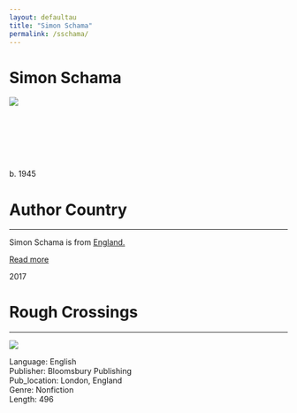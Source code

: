 ```yaml
---
layout: defaultau
title: "Simon Schama"
permalink: /sschama/
---
```

<!-- partial:index.partial.html -->
<div class="content">
     <h1>Simon Schama</h1>
    <div class="quote">
        <div><img src="https://upload.wikimedia.org/wikipedia/commons/thumb/8/84/Simon_Schama_FT_Business_Book_of_the_Year_2013.jpg/330px-Simon_Schama_FT_Business_Book_of_the_Year_2013.jpg" class="logo"></div>
    </div>
    <div class="timeline">
        <div style="padding-bottom:100px;"></div>
        <div class="block">
             <div class="date right"><p class="right">b. 1945</p></div>
            <div class="dot"></div>
            <div class="left first">
            <div class="author_country">
                <h1>Author Country</h1><hr>
          <div class="aclocation">  <p>Simon Schama is from <a href="{{ site.baseurl }}/11">England.</a></p></div>
              <div class="acreadmore">  <a href="https://en.wikipedia.org/wiki/Simon_Schama" target="_blank">Read more</a></div>
            </div>
            </div>
        <div class="block">
            <div class="date left"><p class="left">2017</p></div>
            <div class="dot"></div>
            <div class="right hide">
                <h1>Rough Crossings</h1><hr>
                <p><img src="https://m.media-amazon.com/images/I/51FHJ4gEueL._SX333_BO1,204,203,200_.jpg"></p>
                <p>
                Language: English<br/>
                Publisher: Bloomsbury Publishing<br/>
                Pub_location: London, England<br/>
                Genre: Nonfiction<br/>
                Length: 496<br/>                   </p>
            </div>
        </div>
  <!-- partial -->
<script src='https://cdnjs.cloudflare.com/ajax/libs/jquery/3.1.1/jquery.min.js'></script><script  src="{{ site.baseurl }}/assets/js/authorscript.js"></script>